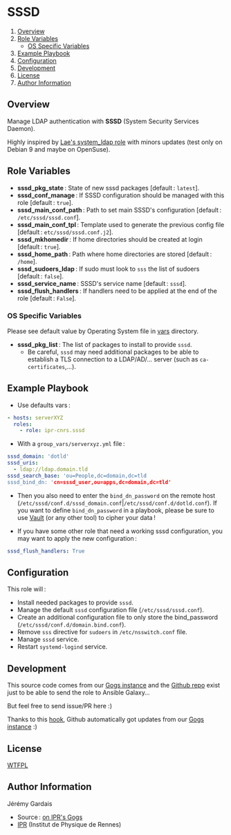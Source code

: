 # SSSD

1. [Overview](#overview)
2. [Role Variables](#role-variables)
     * [OS Specific Variables](#os-specific-variables)
3. [Example Playbook](#example-playbook)
4. [Configuration](#configuration)
5. [Development](#development)
5. [License](#license)
6. [Author Information](#author-information)

## Overview

Manage LDAP authentication with **SSSD** (System Security Services Daemon).

Highly inspired by [Lae's system_ldap role][lae sssd galaxy] with minors updates (test only on Debian 9 and maybe on OpenSuse).

## Role Variables

* **sssd_pkg_state** : State of new sssd packages [default : `latest`].
* **sssd_conf_manage** : If SSSD configuration should be managed with this role [default : `true`].
* **sssd_main_conf_path** : Path to set main SSSD's configuration [default : `/etc/sssd/sssd.conf`].
* **sssd_main_conf_tpl** : Template used to generate the previous config file [default : `etc/sssd/sssd.conf.j2`].
* **sssd_mkhomedir** : If home directories should be created at login [default : `true`].
* **sssd_home_path** : Path where home directories are stored [default : `/home`].
* **sssd_sudoers_ldap** : If sudo must look to `sss` the list of sudoers [default : `false`].
* **sssd_service_name** : SSSD's service name [default : `sssd`].
* **sssd_flush_handlers** : If handlers need to be applied at the end of the role [default : `False`].

### OS Specific Variables

Please see default value by Operating System file in [vars][vars directory] directory.

* **sssd_pkg_list** : The list of packages to install to provide `sssd`.
  * Be careful, `sssd` may need additional packages to be able to establish a TLS connection to a LDAP/AD/… server (such as `ca-certificates`,…).

## Example Playbook

* Use defaults vars :

``` yml
- hosts: serverXYZ
  roles:
    - role: ipr-cnrs.sssd
```

* With a `group_vars/serverxyz.yml` file :

``` yml
sssd_domain: 'dotld'
sssd_uris:
  - ldap://ldap.domain.tld
sssd_search_base: 'ou=People,dc=domain,dc=tld
sssd_bind_dn: 'cn=sssd_user,ou=apps,dc=domain,dc=tld'
```

  * Then you also need to enter the `bind_dn_password` on the remote host (`/etc/sssd/conf.d/sssd_domain.conf`|`/etc/sssd/conf.d/dotld.conf`). If you want to define `bind_dn_password` in a playbook, please be sure to use [Vault][ansible vault] (or any other tool) to cipher your data !

* If you have some other role that need a working sssd configuration, you may want to apply the new configuration :

``` yml
sssd_flush_handlers: True
```

## Configuration

This role will :
* Install needed packages to provide `sssd`.
* Manage the default `sssd` configuration file (`/etc/sssd/sssd.conf`).
* Create an additional configuration file to only store the bind_password (`/etc/sssd/conf.d/domain.bind.conf`).
* Remove `sss` directive for `sudoers` in `/etc/nsswitch.conf` file.
* Manage `sssd` service.
* Restart `systemd-logind` service.

## Development

This source code comes from our [Gogs instance][sssd source] and the [Github repo][sssd github] exist just to be able to send the role to Ansible Galaxy…

But feel free to send issue/PR here :)

Thanks to this [hook][gogs to github hook], Github automatically got updates from our [Gogs instance][sssd source] :)

## License

[WTFPL][wtfpl website]

## Author Information

Jérémy Gardais
* Source : [on IPR's Gogs][sssd source]
* [IPR][ipr website] (Institut de Physique de Rennes)

[vars directory]: ./vars
[ansible vault]: http://docs.ansible.com/ansible/latest/vault.html
[gogs to github hook]: https://stackoverflow.com/a/21998477
[sssd source]: https://git.ipr.univ-rennes1.fr/cellinfo/ansible.sssd
[sssd github]: https://github.com/ipr-cnrs/sssd
[wtfpl website]: http://www.wtfpl.net/about/
[ipr website]: https://ipr.univ-rennes1.fr/
[lae sssd galaxy]: https://galaxy.ansible.com/lae/system_ldap/
